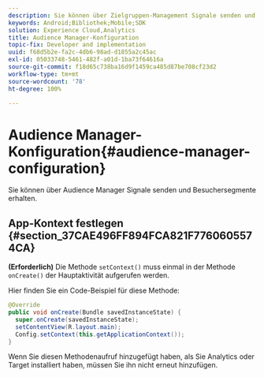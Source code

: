 ```yaml
---
description: Sie können über Zielgruppen-Management Signale senden und Besuchersegmente erhalten.
keywords: Android;Bibliothek;Mobile;SDK
solution: Experience Cloud,Analytics
title: Audience Manager-Konfiguration
topic-fix: Developer and implementation
uuid: f68d5b2e-fa2c-4db6-98ad-d1855a2c45ac
exl-id: 05033748-5461-482f-a01d-1ba73f64616a
source-git-commit: f18d65c738ba16d9f1459ca485d87be708cf23d2
workflow-type: tm+mt
source-wordcount: '78'
ht-degree: 100%

---
```


# Audience Manager-Konfiguration{#audience-manager-configuration}

Sie können über Audience Manager Signale senden und Besuchersegmente erhalten.

## App-Kontext festlegen {#section_37CAE496FF894FCA821F7760605574CA}

**(Erforderlich)** Die Methode `setContext()` muss einmal in der Methode `onCreate()` der Hauptaktivität aufgerufen werden.

Hier finden Sie ein Code-Beispiel für diese Methode:

```java
@Override 
public void onCreate(Bundle savedInstanceState) { 
  super.onCreate(savedInstanceState); 
  setContentView(R.layout.main); 
  Config.setContext(this.getApplicationContext()); 
}
```

Wenn Sie diesen Methodenaufruf hinzugefügt haben, als Sie Analytics oder Target installiert haben, müssen Sie ihn nicht erneut hinzufügen.
